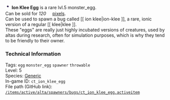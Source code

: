 ![ ](https://raw.githubusercontent.com/Ceterai/Enternia/main/items/active/alta/spawners/bugs/ct_ion_klee_egg.png) **Ion Klee Egg** is a rare lvl.5 monster_egg.  
Can be sold for *120* <img src="https://starbounder.org/mediawiki/images/2/21/Pixel.png" width="12" height="16"/> [pixels](https://starbounder.org/Pixel).  
Can be used to spawn a bug called [[ ion klee|ion-klee ]], a rare, ionic version of a regular [[ klee|klee ]].  
These "eggs" are really just highly incubated versions of creatures, used by altas during research, often for simulation purposes, which is why they tend to be friendly to their owner.

### Technical Information

Tags: `egg` `monster_egg` `spawner` `throwable`  
Level: 5  
Species: [Generic](https://starbounder.org/Perfectly_Generic_Item)  
In-game ID: `ct_ion_klee_egg`  
File path (GitHub link): [`/items/active/alta/spawners/bugs/ct_ion_klee_egg.activeitem`](https://github.com/Ceterai/Enternia/blob/main/items/active/alta/spawners/bugs/ct_ion_klee_egg.activeitem)
